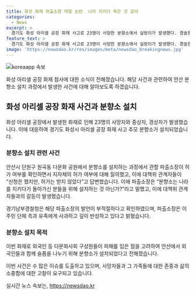 ```yaml
---
title: 화성 화재 파출소장 막말 논란  나라 지키다 죽은 것 같아
categories:
  - News
excerpt: >
  경기도 화성 아리셀 공장 화재 사고로 23명이 사망한 분향소에서 실랑이가 발생했다. 경솔한 발언을 한 경기 화성 지역 파출소장에 대한 비판이 증폭되고 있다. 이주민 대책위는 외국인을 위해 안산에서 분향소를 설치했으며, 파출소장은 허가를 받지 않았다는 이유로 비판을 받고 있다. 경기남부경찰청은 파출소장이 부적절한 발언을 한 것으로 확인되었고 사과와 깊은 반성을 당부하고 있다. 27일의 사고에서 외국인 18명과 한국인 5명이 사망했다.
feature_text: >
  경기도 화성 아리셀 공장 화재 사고로 23명이 사망한 분향소에서 실랑이가 발생했다. 경솔한 발언을 한 경기 화성 지역 파출소장에 대한 비판이 증폭되고 있다. 이주민 대책위는 외국인을 위해 안산에서 분향소를 설치했으며, 파출소장은 허가를 받지 않았다는 이유로 비판을 받고 있다. 경기남부경찰청은 파출소장이 부적절한 발언을 한 것으로 확인되었고 사과와 깊은 반성을 당부하고 있다. 27일의 사고에서 외국인 18명과 한국인 5명이 사망했다.
image: 'https://newsdao.kr/res/images/meta/newsdao_breakingnews.jpg'
---
```


<p><img src="https://newsdao.kr/res/images/meta/newsdao_breakingnews.jpg" alt="koreaapp 속보" /></p>

<p>화성 아리셀 공장 화재 참사에 대한 소식이 전해졌습니다. 해당 사건과 관련하여 안산 분향소 설치 과정에서 발생한 사건에 대해 알아보도록 하겠습니다.</p>

<h2 data-ke-size="size26">화성 아리셀 공장 화재 사건과 분향소 설치</h2>

<p data-ke-size="size16">화성 아리셀 공장에서 발생한 화재로 인해 23명의 사망자와 중상자, 경상자가 발생했습니다. 이에 대응하여 경기도 화성시 아리셀 공장 화재 사고 추모 분향소가 설치되었습니다.</p>

<h3>분향소 설치 관련 사건</h3>

<p data-ke-size="size16">안산시 단원구 원곡동 다문화 공원에서 분향소를 설치하는 과정에서 관할 파출소장이 허가 여부를 확인하면서 지자체의 허가 여부에 대해 질의했고, 이에 대책위 관계자들이 “신청은 했지만, 허가는 받지 않았다”고 답변했습니다. 이에 파출소장은 “분향소는 나라를 지키다가 돌아가신 분들을 위해 설치하는 것 아닌가?”라고 말했고, 이에 대책위 관계자들과의 갈등이 발생했습니다.</p>

<p data-ke-size="size16">경기남부경찰청은 해당 파출소장의 발언이 부적절하다고 확인하였으며, 파출소장은 이주민 단체 측과 유족에게 사과하고 깊이 반성하고 있다고 밝혔습니다.</p>

<h3>분향소 설치 목적</h3>

<p data-ke-size="size16">이번 화재로 외국인 등 다문화사회 구성원들이 피해를 입은 점을 고려하여 안산에서 외국인들과 함께 슬픔을 나누기 위해 분향소가 설치되었다고 전해졌습니다.</p>

<p>이번 사건은 수 많은 이슈를 도출하고 있으며, 사망자들과 그 가족들에 대한 존중과 삶의 소중함에 대한 고찰이 요구되고 있습니다.</p>
실시간 뉴스 속보는, <a href="https://newsdao.kr" rel="dofollow">https://newsdao.kr</a>


